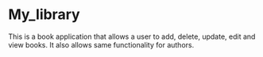 # My_library
This is a book application that allows a user to add, delete, update, edit and view books. It also allows same functionality for authors.
